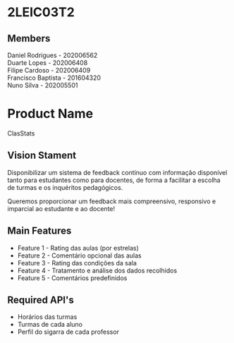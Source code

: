 # 2LEIC03T2

## Members

Daniel Rodrigues - 202006562 <br>
Duarte Lopes - 202006408 <br>
Filipe Cardoso - 202006409 <br>
Francisco Baptista - 201604320 <br>
Nuno Silva - 202005501 <br>

# Product Name
ClasStats

## Vision Stament
Disponibilizar um sistema de feedback contínuo com informação disponível 
tanto para estudantes como para docentes, de forma a facilitar a escolha de 
turmas e os inquéritos pedagógicos.

Queremos proporcionar um feedback mais compreensivo, responsivo e imparcial ao estudante e ao docente!
## Main Features
 - Feature 1 - Rating das aulas (por estrelas)
 - Feature 2 - Comentário opcional das aulas
 - Feature 3 - Rating das condições da sala
 - Feature 4 - Tratamento e análise dos dados recolhidos
 - Feature 5 - Comentários predefinidos

## Required API's
- Horários das turmas
- Turmas de cada aluno
- Perfil do sigarra de cada professor

